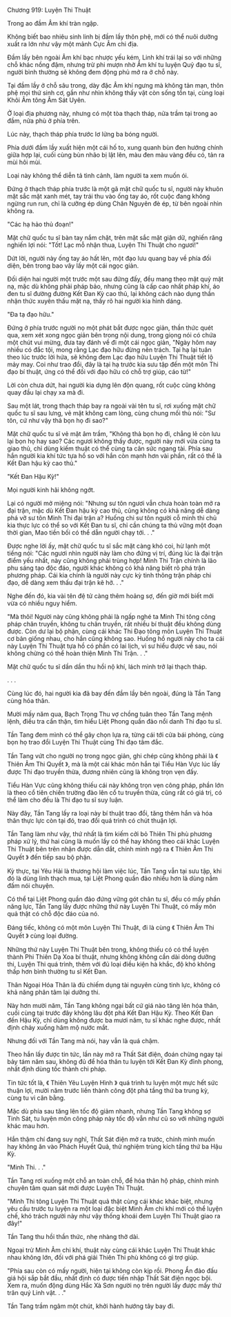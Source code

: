 




Chương 919: Luyện Thi Thuật


Trong ao đầm Âm khí tràn ngập.

Không biết bao nhiêu sinh linh bị đầm lầy thôn phệ, mới có thể nuôi dưỡng xuất ra lớn như vậy một mảnh Cực Âm chi địa.

Đầm lầy bên ngoài Âm khí bạc nhược yếu kém, Linh khí trái lại so với những chỗ khác nồng đậm, nhưng trừ phi mượn nhờ Âm khí tu luyện Quỷ đạo tu sĩ, người bình thường sẽ không đem động phủ mở ra ở chỗ này.

Tại đầm lầy ở chỗ sâu trong, dày đặc Âm khí ngưng mà không tản mạn, thôn phệ mọi thứ sinh cơ, gần như nhìn không thấy vật còn sống tồn tại, cùng loại Khôi Âm tông Âm Sát Uyên.

Ở loại địa phương này, nhưng có một tòa thạch tháp, nửa trầm tại trong ao đầm, nửa phù ở phía trên.

Lúc này, thạch tháp phía trước lơ lửng ba bóng người.

Phía dưới đầm lầy xuất hiện một cái hố to, xung quanh bùn đen hướng chính giữa hợp lại, cuối cùng bùn nhão bị lật lên, màu đen màu vàng đều có, tản ra mùi hôi mùi.

Loại này không thể diễn tả tình cảnh, làm người ta xem muốn ói.

Đứng ở thạch tháp phía trước là một gã mặt chữ quốc tu sĩ, người này khuôn mặt sắc mặt xanh mét, tay trái thu vào ống tay áo, rốt cuộc đang không ngừng run run, chỉ là cưỡng ép dùng Chân Nguyên đè ép, từ bên ngoài nhìn không ra.

"Các hạ hảo thủ đoạn!"

Mặt chữ quốc tu sĩ bàn tay nắm chặt, trên mặt sắc mặt giận dữ, nghiến răng nghiến lợi nói: "Tốt! Lạc mỗ nhận thua, Luyện Thi Thuật cho ngươi!"

Dứt lời, người này ống tay áo hất lên, một đạo lưu quang bay về phía đối diện, bên trong bao vây lấy một cái ngọc giản.

Đối diện hai người một trước một sau đứng đấy, đều mang theo mặt quỷ mặt nạ, mặc dù không phải pháp bảo, nhưng cũng là cấp cao nhất pháp khí, áo đen tu sĩ đường đường Kết Đan Kỳ cao thủ, lại không cách nào dụng thần nhận thức xuyên thấu mặt nạ, thấy rõ hai người kia hình dáng.

"Đa tạ đạo hữu."

Đứng ở phía trước người nọ một phát bắt được ngọc giản, thần thức quét qua, xem xét xong ngọc giản bên trong nội dung, trong giọng nói có chứa một chút vui mừng, đưa tay đánh về đi một cái ngọc giản, "Ngày hôm nay nhiều có đắc tội, mong rằng Lạc đạo hữu đừng nên trách. Tại hạ lại tuân theo lúc trước lời hứa, sẽ không đem Lạc đạo hữu Luyện Thi Thuật tiết lộ mảy may. Coi như trao đổi, đây là tại hạ trước kia sưu tập đến một môn Thi đạo bí thuật, ứng có thể đối với đạo hữu có chỗ trợ giúp, cáo từ!"

Lời còn chưa dứt, hai người kia dựng lên độn quang, rốt cuộc cũng không quay đầu lại chạy xa mà đi.

Sau một lát, trong thạch tháp bay ra ngoài vài tên tu sĩ, rơi xuống mặt chữ quốc tu sĩ sau lưng, vẻ mặt không cam lòng, cùng chung mối thù nói: "Sư tôn, cứ như vậy thả bọn họ đi sao?"

Mặt chữ quốc tu sĩ vẻ mặt âm trầm, "Không thả bọn họ đi, chẳng lẽ còn lưu lại bọn họ hay sao? Các ngươi không thấy được, người này mới vừa cùng ta giao thủ, chỉ dùng kiếm thuật có thể cùng ta cân sức ngang tài. Phía sau hắn người kia khí tức tựa hồ so với hắn còn mạnh hơn vài phần, rất có thể là Kết Đan hậu kỳ cao thủ."

"Kết Đan Hậu Kỳ!"

Mọi người kinh hãi không ngớt.

Lại có người mở miệng nói: "Nhưng sư tôn ngươi vẫn chưa hoàn toàn mở ra đại trận, mặc dù Kết Đan hậu kỳ cao thủ, cũng không có khả năng dễ dàng phá vỡ sư tôn Minh Thi đại trận a? Huống chi sư tôn người cỗ minh thi chủ kia thực lực có thể so với Kết Đan tu sĩ, chỉ cần chúng ta thủ vững một đoạn thời gian, Mao tiền bối có thể dẫn người chạy tới. . ."

Được nghe lời ấy, mặt chữ quốc tu sĩ sắc mặt càng khó coi, hừ lạnh một tiếng nói: "Các ngươi nhìn người này làm cho đứng vị trí, đúng lúc là đại trận điểm yếu nhất, này cũng không phải trùng hợp! Minh Thi Trận chính là lão phu sáng tạo độc đáo, người khác không có khả năng biết rõ phá trận phương pháp. Cái kia chính là người này cực kỳ tinh thông trận pháp chi đạo, dễ dàng xem thấu đại trận kẽ hở. . ."

Nghe đến đó, kia vài tên đệ tử càng thêm hoảng sợ, đến giờ mới biết mới vừa có nhiều nguy hiểm.

"Mà thôi! Người này cũng không phải là ngấp nghé ta Minh Thi tông công pháp chân truyền, không tu chân truyền, rất nhiều bí thuật đều không dùng được. Còn dư lại bộ phận, cùng cái khác Thi Đạo tông môn Luyện Thi Thuật cơ bản giống nhau, cho hắn cũng không sao. Huống hồ người này cho ta cái này Luyện Thi Thuật tựa hồ có phần có lai lịch, vi sư hiểu được về sau, nói không chừng có thể hoàn thiện Minh Thi Trận. . ."

Mặt chữ quốc tu sĩ dần dần thu hồi nộ khí, lách mình trở lại thạch tháp.

. . .

Cùng lúc đó, hai người kia đã bay đến đầm lầy bên ngoài, đúng là Tần Tang cùng hóa thân.

Mười mấy năm qua, Bạch Trọng Thu vợ chồng tuân theo Tần Tang mệnh lệnh, điều tra cẩn thận, tìm hiểu Liệt Phong quần đảo nổi danh Thi đạo tu sĩ.

Tần Tang đem mình có thể gây chọn lựa ra, từng cái tới cửa bái phỏng, cùng bọn họ trao đổi Luyện Thi Thuật cùng Thi đạo tâm đắc.

Tần Tang vứt cho người nọ trong ngọc giản, ghi chép cũng không phải là 《 Thiên Âm Thi Quyết 》, mà là một cái khác môn hắn tại Tiểu Hàn Vực lúc lấy được Thi đạo truyền thừa, đương nhiên cũng là không trọn vẹn đấy.

Tiểu Hàn Vực cũng không thiếu cái này không trọn vẹn công pháp, phần lớn là theo cổ tiên chiến trường đào lên cổ tu truyền thừa, cũng rất có giá trị, có thể làm cho đều là Thi đạo tu sĩ suy luận.

Này đây, Tần Tang lấy ra loại này bí thuật trao đổi, tăng thêm hắn và hóa thân thực lực còn tại đó, trao đổi quá trình có chút thuận lợi.

Tần Tang làm như vậy, thứ nhất là tìm kiếm cởi bỏ Thiên Thi phù phương pháp xử lý, thứ hai cũng là muốn lấy có thể hay không theo cái khác Luyện Thi Thuật bên trên nhận được dẫn dắt, chính mình ngộ ra 《 Thiên Âm Thi Quyết 》 đến tiếp sau bộ phận.

Kỳ thực, tại Yêu Hải là thương hội làm việc lúc, Tần Tang vẫn tại sưu tập, khi đó là dùng linh thạch mua, tại Liệt Phong quần đảo nhiều hơn là dùng nắm đấm nói chuyện.

Có thể tại Liệt Phong quần đảo đứng vững gót chân tu sĩ, đều có mấy phần năng lực, Tần Tang lấy được những thứ này Luyện Thi Thuật, có mấy môn quả thật có chỗ độc đáo của nó.

Đáng tiếc, không có một môn Luyện Thi Thuật, đi là cùng 《 Thiên Âm Thi Quyết 》 cùng loại đường.

Những thứ này Luyện Thi Thuật bên trong, không thiếu có có thể luyện thành Phi Thiên Dạ Xoa bí thuật, nhưng không không cần dài dòng dưỡng thi, Luyện Thi quá trình, thêm với đủ loại điều kiện hà khắc, độ khó không thấp hơn bình thường tu sĩ Kết Đan.

Thân Ngoại Hóa Thân là đủ chiếm dụng tài nguyên cùng tinh lực, không có khả năng phân tâm lại dưỡng thi.

Này hơn mười năm, Tần Tang không ngại bất cứ giá nào tăng lên hóa thân, cuối cùng tại trước đây không lâu đột phá Kết Đan Hậu Kỳ. Theo Kết Đan đến Hậu Kỳ, chỉ dùng không được ba mươi năm, tu sĩ khác nghe được, nhất định chảy xuống hâm mộ nước mắt.

Nhưng đối với Tần Tang mà nói, hay vẫn là quá chậm.

Theo hắn lấy được tin tức, lần này mở ra Thất Sát điện, đoán chừng ngay tại bảy tám năm sau, không đủ để hóa thân tu luyện tới Kết Đan Kỳ đỉnh phong, nhất định dùng tốc thành chi pháp.

Tin tức tốt là, 《 Thiên Yêu Luyện Hình 》 quá trình tu luyện một mực hết sức thuận lợi, mười năm trước liền thành công đột phá tầng thứ ba trung kỳ, cùng tu vi cân bằng.

Mặc dù phía sau tăng lên tốc độ giảm nhanh, nhưng Tần Tang không sợ Tinh Sát, tu luyện môn công pháp này tốc độ vẫn như cũ so với những người khác mau hơn.

Hắn thậm chí đang suy nghĩ, Thất Sát điện mở ra trước, chính mình muốn hay không ăn vào Phách Huyết Quả, thử nghiệm trùng kích tầng thứ ba Hậu Kỳ.

"Minh Thi. . ."

Tần Tang rơi xuống một chỗ an toàn chỗ, để hóa thân hộ pháp, chính mình chuyên tâm quan sát mới được Luyện Thi Thuật.

"Minh Thi tông Luyện Thi Thuật quả thật cùng cái khác khác biệt, nhưng yêu cầu trước tu luyện ra một loại đặc biệt Minh Âm chi khí mới có thể luyện chế, khó trách người này như vậy thống khoái đem Luyện Thi Thuật giao ra đây!"

Tần Tang thu hồi thần thức, nhẹ nhàng thở dài.

Ngoại trừ Minh Âm chi khí, thuật này cùng cái khác Luyện Thi Thuật khác nhau không lớn, đối với phá giải Thiên Thi phù không có gì trợ giúp.

"Phía sau còn có mấy người, hiện tại không còn kịp rồi. Phong Ẩn đảo đấu giá hội sắp bắt đầu, nhất định có được tiến nhập Thất Sát điện ngọc bội. Xem ra, muốn động dùng Hắc Xà Sơn người nọ trên người lấy được mấy thứ trân quý Linh vật. . ."

Tần Tang trầm ngâm một chút, khởi hành hướng tây bay đi.




